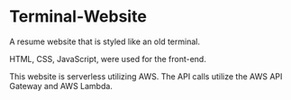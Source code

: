 # Terminal-Website

A resume website that is styled like an old terminal.


HTML, CSS, JavaScript, were used for the front-end.

This website is serverless utilizing AWS. 
The API calls utilize the AWS API Gateway and AWS Lambda.
